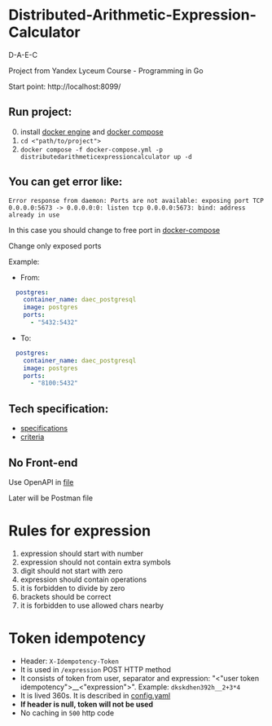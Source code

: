 # Distributed-Arithmetic-Expression-Calculator
D-A-E-C

Project from Yandex Lyceum Course - Programming in Go

Start point: http://localhost:8099/
## Run project: 
0) install [docker engine](https://docs.docker.com/engine/install/) and [docker compose](https://docs.docker.com/compose/install/)
1) `cd <"path/to/project">`
2) `docker compose -f docker-compose.yml -p distributedarithmeticexpressioncalculator up -d`

## You can get error like: 

`Error response from daemon: Ports are not available: exposing port TCP 0.0.0.0:5673 -> 0.0.0.0:0: listen tcp 0.0.0.0:5673: bind: address already in use`

In this case you should change to free port in [docker-compose](docker-compose.yml)

Change only exposed ports

Example:
- From:
```yaml
  postgres:
    container_name: daec_postgresql
    image: postgres
    ports:
      - "5432:5432"
```
- To:
```yaml
  postgres:
    container_name: daec_postgresql
    image: postgres
    ports:
      - "8100:5432"
```

## Tech specification:
- [specifications](docs/technical%20specification-RU.md)
- [criteria](docs/evaluation%20criteria.md)


## No Front-end

Use OpenAPI in [file](api/api.yaml)

Later will be Postman file

# Rules for expression

1) expression should start with number
2) expression should not contain extra symbols
3) digit should not start with zero
4) expression should contain operations
5) it is forbidden to divide by zero
6) brackets should be correct
7) it is forbidden to use allowed chars nearby

# Token idempotency
- Header: `X-Idempotency-Token`
- It is used in `/expression` POST HTTP method
- It consists of token from user, separator and expression: "<"user token idempotency">__<"expression">". Example: `dkskdhen392h__2+3*4`
- It is lived 360s. It is described in [config.yaml](config.yaml)
- **If header is null, token will not be used**
- No caching in `500` http code
